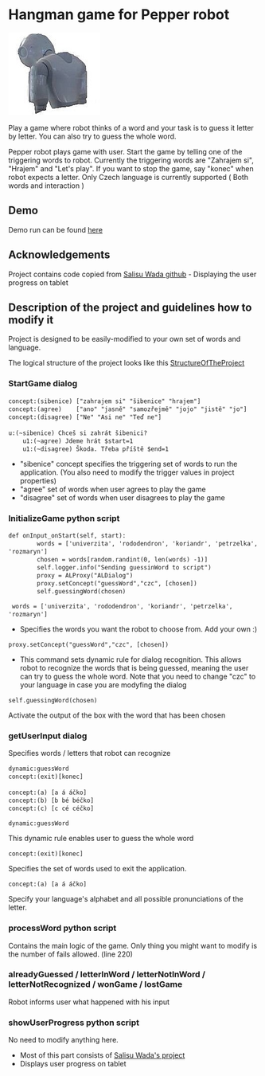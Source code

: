 # Hangman game for Pepper robot
![karel](https://github.com/Fapannen/Pepper-Akinator/blob/master/Pepper-Akinator/img/karelupload.jpg)

Play a game where robot thinks of a word and your task is to guess it letter by letter. You can also try to guess the whole word.

Pepper robot plays game with user. Start the game by telling one of the triggering words to robot.
Currently the triggering words are "Zahrajem si", "Hrajem" and "Let's play". If you want to stop the game, say "konec" when robot expects a letter.
Only Czech language is currently supported ( Both words and interaction )

## Demo
Demo run can be found [here](https://youtu.be/dvelpUd6uBg)

## Acknowledgements
Project contains code copied from [Salisu Wada github](https://github.com/salisuwy/Pepper-Robot-Displays-User-Input) - Displaying the user progress on tablet

## Description of the project and guidelines how to modify it
Project is designed to be easily-modified to your own set of words and language.

The logical structure of the project looks like this
[StructureOfTheProject]()


### StartGame dialog
```
concept:(sibenice) ["zahrajem si" "šibenice" "hrajem"]
concept:(agree)    ["ano" "jasně" "samozřejmě" "jojo" "jistě" "jo"]
concept:(disagree) ["Ne" "Asi ne" "Teď ne"]

u:(~sibenice) Chceš si zahrát šibenici?
    u1:(~agree) Jdeme hrát $start=1
    u1:(~disagree) Škoda. Třeba příště $end=1
```

- "sibenice" concept specifies the triggering set of words to run the application. (You also need to modify the trigger values in project properties)
- "agree" set of words when user agrees to play the game
- "disagree" set of words when user disagrees to play the game


### InitializeGame python script
```
def onInput_onStart(self, start):
        words = ['univerzita', 'rododendron', 'koriandr', 'petrzelka', 'rozmaryn']
        chosen = words[random.randint(0, len(words) -1)]
        self.logger.info("Sending guessinWord to script")
        proxy = ALProxy("ALDialog")
        proxy.setConcept("guessWord","czc", [chosen])
        self.guessingWord(chosen)
```



```
 words = ['univerzita', 'rododendron', 'koriandr', 'petrzelka', 'rozmaryn']
```
- Specifies the words you want the robot to choose from. Add your own :) 

```
proxy.setConcept("guessWord","czc", [chosen])
```
- This command sets dynamic rule for dialog recognition. This allows robot to recognize the words that is being guessed, meaning the user can try to guess the whole word. Note that you need to change "czc" to your language in case you are modyfing the dialog

```
self.guessingWord(chosen)
```
Activate the output of the box with the word that has been chosen



### getUserInput dialog
Specifies words / letters that robot can recognize

```
dynamic:guessWord
concept:(exit)[konec]

concept:(a) [a á áčko]
concept:(b) [b bé béčko]
concept:(c) [c cé céčko]
```

```
dynamic:guessWord
```
This dynamic rule enables user to guess the whole word

```
concept:(exit)[konec]
```
Specifies the set of words used to exit the application.

```
concept:(a) [a á áčko]
```
Specify your language's alphabet and all possible pronunciations of the letter.


### processWord python script
Contains the main logic of the game. Only thing you might want to modify is the number of fails allowed. (line 220)


### alreadyGuessed / letterInWord / letterNotInWord / letterNotRecognized / wonGame / lostGame
Robot informs user what happened with his input


### showUserProgress python script
No need to modify anything here.

- Most of this part consists of [Salisu Wada's project](https://github.com/salisuwy/Pepper-Robot-Displays-User-Input)
- Displays user progress on tablet
